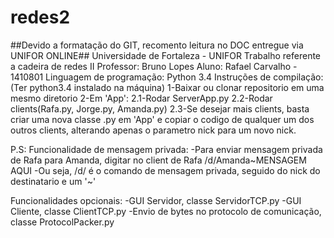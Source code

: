 # redes2
##Devido a formatação do GIT, recomento leitura no DOC entregue via UNIFOR ONLINE##
Universidade de Fortaleza - UNIFOR
Trabalho referente a cadeira de redes II
Professor: Bruno Lopes
Aluno: Rafael Carvalho - 1410801
Linguagem de programação: Python 3.4
Instruções de compilação: (Ter python3.4 instalado na máquina)
  1-Baixar ou clonar repositorio em uma mesmo diretorio
  2-Em 'App': 
            2.1-Rodar ServerApp.py
            2.2-Rodar clients(Rafa.py, Jorge.py, Amanda.py)
            2.3-Se desejar mais clients, basta criar uma nova classe .py em 'App' e copiar o codigo de
                qualquer um dos outros clients, alterando apenas o parametro nick para um novo nick.
  
  P.S: Funcionalidade de mensagem privada:
        -Para enviar mensagem privada de Rafa para Amanda, digitar no client de Rafa /d/Amanda~MENSAGEM AQUI
        -Ou seja, /d/ é o comando de mensagem privada, seguido do nick do destinatario e um '~'

Funcionalidades opcionais:
  -GUI Servidor, classe ServidorTCP.py
  -GUI Cliente, classe ClientTCP.py
  -Envio de bytes no protocolo de comunicação, classe ProtocolPacker.py
